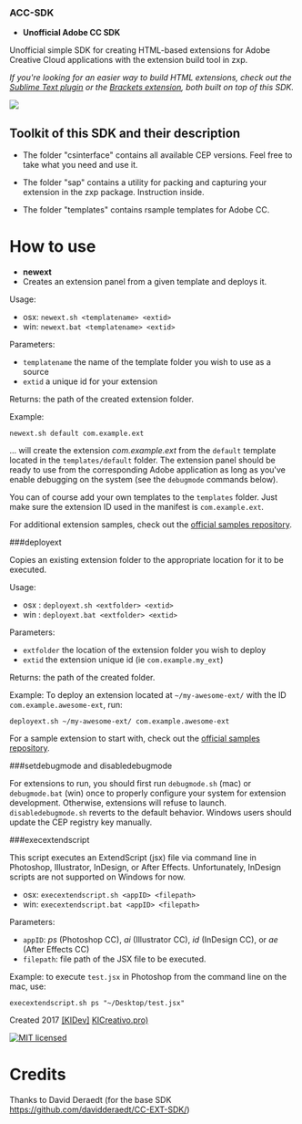 ### ACC-SDK
- **Unofficial Adobe CC SDK**

Unofficial simple SDK for creating HTML-based extensions for Adobe Creative Cloud applications with the extension build tool in zxp.

*If you're looking for an easier way to build HTML extensions, check out the [Sublime Text plugin](https://github.com/davidderaedt/CC-Extension-Builder-for-Sublime-Text) or the [Brackets extension](https://github.com/davidderaedt/CC-Extension-Builder-for-Brackets), both built on top of this SDK.*
 
![](http://i.cubeupload.com/OS74es.png)

## Toolkit of this SDK and their description
* The folder "csinterface" contains all available CEP versions. Feel free to take what you need and use it.

* The folder "sap" contains a utility for packing and capturing your extension in the zxp package. Instruction inside.

* The folder "templates" contains rsample templates for Adobe CC.



# How to use
- **newext**
- Creates an extension panel from a given template and deploys it.

Usage: 

* osx: `newext.sh <templatename> <extid>`
* win: `newext.bat <templatename> <extid>`

Parameters:

* `templatename` the name of the template folder you wish to use as a source
* `extid` a unique id for your extension

Returns: the path of the created extension folder.

Example: 

`newext.sh default com.example.ext`  

... will create the extension *com.example.ext* from the `default` template located in the `templates/default` folder. The extension panel should be ready to use from the corresponding Adobe application as long as you've enable debugging on the system (see the `debugmode` commands below).

You can of course add your own templates to the `templates` folder. Just make sure the extension ID used in the manifest is `com.example.ext`.

For additional extension samples, check out the [official samples repository](https://github.com/Adobe-CEP/Samples).



###deployext

Copies an existing extension folder to the appropriate location for it to be executed.

Usage:

* osx : `deployext.sh <extfolder> <extid>`
* win : `deployext.bat <extfolder> <extid>`

Parameters:

* `extfolder` the location of the extension folder you wish to deploy
* `extid` the extension unique id (ie `com.example.my_ext`)

Returns: the path of the created folder.


Example: To deploy an extension located at `~/my-awesome-ext/` with the ID `com.example.awesome-ext`, run:

`deployext.sh ~/my-awesome-ext/ com.example.awesome-ext`

For a sample extension to start with, check out the [official samples repository](https://github.com/Adobe-CEP/Samples).


###setdebugmode and disabledebugmode

For extensions to run, you should first run `debugmode.sh` (mac) or `debugmode.bat` (win) once to properly configure your system for extension development. Otherwise, extensions will refuse to launch.
`disabledebugmode.sh` reverts to the default behavior. Windows users should update the CEP registry key manually.


###execextendscript

This script executes an ExtendScript (jsx) file via command line in Photoshop, Illustrator, InDesign, or After Effects. Unfortunately, InDesign scripts are not supported on Windows for now.

* osx: `execextendscript.sh <appID> <filepath>`
* win: `execextendscript.bat <appID> <filepath>`

Parameters:

* `appID`: *ps* (Photoshop CC), *ai* (Illustrator CC), *id* (InDesign CC), or *ae* (After Effects CC)
* `filepath`: file path of the JSX file to be executed.

Example: to execute `test.jsx` in Photoshop from the command line on the mac, use:

`execextendscript.sh ps "~/Desktop/test.jsx"`


Created 2017 [[KIDev]](http://vk.com/kidev) [KICreativo.pro)](http://kicreativo.pro)

[![MIT licensed](https://img.shields.io/badge/license-MIT-blue.svg)](https://opensource.org/licenses/MIT)

# Credits #
Thanks to David Deraedt (for the base SDK https://github.com/davidderaedt/CC-EXT-SDK/)
